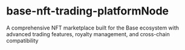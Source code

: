 # base-nft-trading-platformNode
A comprehensive NFT marketplace built for the Base ecosystem with advanced trading features, royalty management, and cross-chain compatibility
